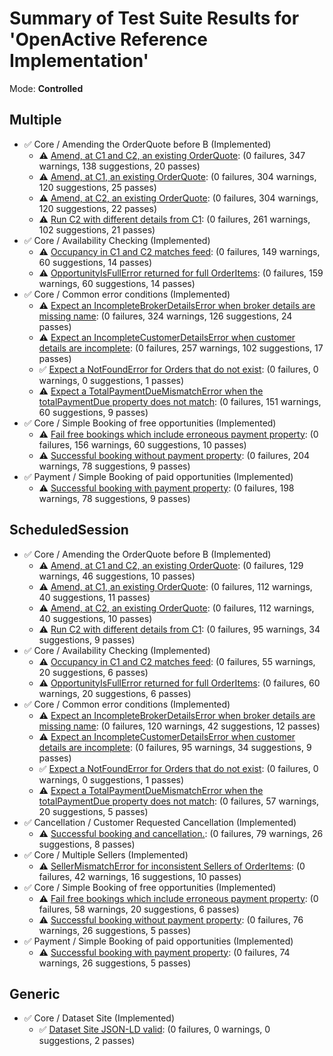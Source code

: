 # Summary of Test Suite Results for 'OpenActive Reference Implementation'

Mode: **Controlled**

Multiple
---

  * ✅ Core / Amending the OrderQuote before B (Implemented)
    - ⚠️ [Amend, at C1 and C2, an existing OrderQuote](amending-order-quote_amend-c1-and-c2_Multiple.md): (0 failures, 347 warnings, 138 suggestions, 20 passes)
    - ⚠️ [Amend, at C1, an existing OrderQuote](amending-order-quote_amend-c1_Multiple.md): (0 failures, 304 warnings, 120 suggestions, 25 passes)
    - ⚠️ [Amend, at C2, an existing OrderQuote](amending-order-quote_amend-c2_Multiple.md): (0 failures, 304 warnings, 120 suggestions, 22 passes)
    - ⚠️ [Run C2 with different details from C1](amending-order-quote_c2-with-different-details_Multiple.md): (0 failures, 261 warnings, 102 suggestions, 21 passes)
  * ✅ Core / Availability Checking (Implemented)
    - ⚠️ [Occupancy in C1 and C2 matches feed](availability-check_availability-confirmed_Multiple.md): (0 failures, 149 warnings, 60 suggestions, 14 passes)
    - ⚠️ [OpportunityIsFullError returned for full OrderItems](availability-check_opportunity-full_Multiple.md): (0 failures, 159 warnings, 60 suggestions, 14 passes)
  * ✅ Core / Common error conditions (Implemented)
    - ⚠️ [Expect an IncompleteBrokerDetailsError when broker details are missing name](common-error-conditions_incomplete-broker-details_Multiple.md): (0 failures, 324 warnings, 126 suggestions, 24 passes)
    - ⚠️ [Expect an IncompleteCustomerDetailsError when customer details are incomplete](common-error-conditions_incomplete-customer-details_Multiple.md): (0 failures, 257 warnings, 102 suggestions, 17 passes)
    - ✅ [Expect a NotFoundError for Orders that do not exist](common-error-conditions_not-found_Multiple.md): (0 failures, 0 warnings, 0 suggestions, 1 passes)
    - ⚠️ [Expect a TotalPaymentDueMismatchError when the totalPaymentDue property does not match](common-error-conditions_payment-mismatch_Multiple.md): (0 failures, 151 warnings, 60 suggestions, 9 passes)
  * ✅ Core / Simple Booking of free opportunities (Implemented)
    - ⚠️ [Fail free bookings which include erroneous payment property](simple-book-free-opportunities_with-erroneous-payment-property_Multiple.md): (0 failures, 156 warnings, 60 suggestions, 10 passes)
    - ⚠️ [Successful booking without payment property](simple-book-free-opportunities_without-payment-property_Multiple.md): (0 failures, 204 warnings, 78 suggestions, 9 passes)
  * ✅ Payment / Simple Booking of paid opportunities (Implemented)
    - ⚠️ [Successful booking with payment property](simple-book-with-payment_with-payment-property_Multiple.md): (0 failures, 198 warnings, 78 suggestions, 9 passes)

ScheduledSession
---

  * ✅ Core / Amending the OrderQuote before B (Implemented)
    - ⚠️ [Amend, at C1 and C2, an existing OrderQuote](amending-order-quote_amend-c1-and-c2_ScheduledSession.md): (0 failures, 129 warnings, 46 suggestions, 10 passes)
    - ⚠️ [Amend, at C1, an existing OrderQuote](amending-order-quote_amend-c1_ScheduledSession.md): (0 failures, 112 warnings, 40 suggestions, 11 passes)
    - ⚠️ [Amend, at C2, an existing OrderQuote](amending-order-quote_amend-c2_ScheduledSession.md): (0 failures, 112 warnings, 40 suggestions, 10 passes)
    - ⚠️ [Run C2 with different details from C1](amending-order-quote_c2-with-different-details_ScheduledSession.md): (0 failures, 95 warnings, 34 suggestions, 9 passes)
  * ✅ Core / Availability Checking (Implemented)
    - ⚠️ [Occupancy in C1 and C2 matches feed](availability-check_availability-confirmed_ScheduledSession.md): (0 failures, 55 warnings, 20 suggestions, 6 passes)
    - ⚠️ [OpportunityIsFullError returned for full OrderItems](availability-check_opportunity-full_ScheduledSession.md): (0 failures, 60 warnings, 20 suggestions, 6 passes)
  * ✅ Core / Common error conditions (Implemented)
    - ⚠️ [Expect an IncompleteBrokerDetailsError when broker details are missing name](common-error-conditions_incomplete-broker-details_ScheduledSession.md): (0 failures, 120 warnings, 42 suggestions, 12 passes)
    - ⚠️ [Expect an IncompleteCustomerDetailsError when customer details are incomplete](common-error-conditions_incomplete-customer-details_ScheduledSession.md): (0 failures, 95 warnings, 34 suggestions, 9 passes)
    - ✅ [Expect a NotFoundError for Orders that do not exist](common-error-conditions_not-found_ScheduledSession.md): (0 failures, 0 warnings, 0 suggestions, 1 passes)
    - ⚠️ [Expect a TotalPaymentDueMismatchError when the totalPaymentDue property does not match](common-error-conditions_payment-mismatch_ScheduledSession.md): (0 failures, 57 warnings, 20 suggestions, 5 passes)
  * ✅ Cancellation / Customer Requested Cancellation (Implemented)
    - ⚠️ [Successful booking and cancellation.](customer-requested-cancellation_book-and-cancel_ScheduledSession.md): (0 failures, 79 warnings, 26 suggestions, 8 passes)
  * ✅ Core / Multiple Sellers (Implemented)
    - ⚠️ [SellerMismatchError for inconsistent Sellers of OrderItems](multiple-sellers_conflicting-seller_ScheduledSession.md): (0 failures, 42 warnings, 16 suggestions, 10 passes)
  * ✅ Core / Simple Booking of free opportunities (Implemented)
    - ⚠️ [Fail free bookings which include erroneous payment property](simple-book-free-opportunities_with-erroneous-payment-property_ScheduledSession.md): (0 failures, 58 warnings, 20 suggestions, 6 passes)
    - ⚠️ [Successful booking without payment property](simple-book-free-opportunities_without-payment-property_ScheduledSession.md): (0 failures, 76 warnings, 26 suggestions, 5 passes)
  * ✅ Payment / Simple Booking of paid opportunities (Implemented)
    - ⚠️ [Successful booking with payment property](simple-book-with-payment_with-payment-property_ScheduledSession.md): (0 failures, 74 warnings, 26 suggestions, 5 passes)

Generic
---

  * ✅ Core / Dataset Site (Implemented)
    - ✅ [Dataset Site JSON-LD valid](dataset-site_dataset-site-jsonld-valid_dataset-site-jsonld-valid.md): (0 failures, 0 warnings, 0 suggestions, 2 passes)

